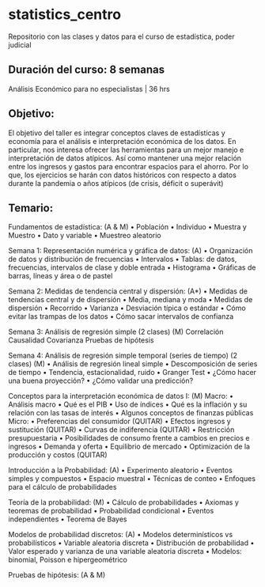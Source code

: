 # statistics_centro
Repositorio con las clases y datos para el curso de estadística, poder judicial


## Duración del curso: 8 semanas


Análisis Económico para no especialistas | 36 hrs

## Objetivo:

El objetivo del taller es integrar conceptos claves de estadísticas y economía para el análisis e interpretación económica de los datos. En particular, nos interesa ofrecer las herramientas para un mejor manejo e interpretación de datos atípicos. Así como mantener una mejor relación entre los ingresos y gastos para encontrar espacios para el ahorro. Por lo que, los ejercicios se harán con datos históricos con respecto a datos durante la pandemia o años atípicos (de crisis, déficit o superávit)

## Temario:

Fundamentos de estadística: (A & M)
• Población
• Individuo
• Muestra y Muestro
• Dato y variable
• Muestreo aleatorio

Semana 1: Representación numérica y gráfica de datos: (A)
• Organización de datos y distribución de frecuencias
• Intervalos
• Tablas: de datos, frecuencias, intervalos de clase y doble entrada
• Histograma
• Gráficas de barras, líneas y área o de pastel

Semana 2: Medidas de tendencia central y dispersión: (A*)
• Medidas de tendencias central y de dispersión
• Media, mediana y moda
• Medidas de dispersión
• Recorrido
• Varianza
• Desviación típica o estándar
• Cómo evitar las trampas de los datos
• Cómo sacar intervalos de confianza

Semana 3: Análisis de regresión simple (2 clases) (M)
Correlación
Causalidad
Covarianza
Pruebas de hipótesis


Semana 4: Análisis de regresión simple temporal (series de tiempo) (2 clases) (M)
• Análisis de regresión lineal simple
• Descomposición de series de tiempo
• Tendencia, estacionalidad, ruido
• Granger Test
• ¿Cómo hacer una buena proyección?
• ¿Cómo validar una predicción?

Conceptos para la interpretación económica de datos I: (M)
Macro:
• Análisis macro
• Qué es el PIB
• Uso de índices
• Qué es la inflación y su relación con las tasas de interés
• Algunos conceptos de finanzas públicas
Micro:
• Preferencias del consumidor (QUITAR)
• Efectos ingresos y sustitución (QUITAR)
• Curvas de indiferencia (QUITAR)
• Restricción presupuestaria
• Posibilidades de consumo frente a cambios en precios e ingresos
• Demanda y oferta
• Equilibrio de mercado
• Optimización de la producción y costos (QUITAR)



Introducción a la Probabilidad: (A)
• Experimento aleatorio
• Eventos simples y compuestos
• Espacio muestral
• Técnicas de conteo
• Enfoques para el cálculo de probabilidades

Teoría de la probabilidad: (M)
• Cálculo de probabilidades
• Axiomas y teoremas de probabilidad
• Probabilidad condicional
• Eventos independientes
• Teorema de Bayes

Modelos de probabilidad discretos: (A)
• Modelos determinísticos vs probabilísticos
• Variable aleatoria discreta
• Distribución de probabilidad
• Valor esperado y varianza de una variable aleatoria discreta
• Modelos: binomial, Poisson e hipergeométrico

Pruebas de hipótesis: (A & M)


